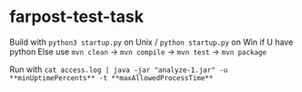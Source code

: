 # farpost-test-task

Build with `python3 startup.py` on Unix / `python startup.py` on Win if U have python
Else use `mvn clean` -> `mvn compile` -> `mvn test` -> `mvn package`


Run with `cat access.log | java -jar "analyze-1.jar" -u **minUptimePercents** -t **maxAllowedProcessTime**`
